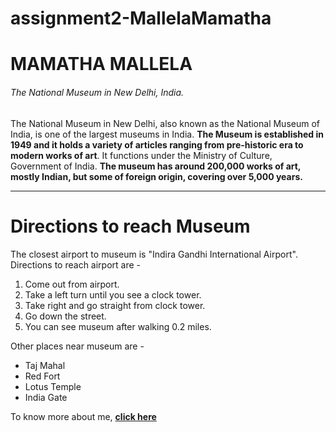 # assignment2-MallelaMamatha

# MAMATHA MALLELA
###### The National Museum in New Delhi, India.

The National Museum in New Delhi, also known as the National Museum of India, is one of the largest museums in India. **The Museum is established in 1949 and it holds a variety of articles ranging from pre-historic era to modern works of art**. It functions under the Ministry of Culture, Government of India. **The museum has around 200,000 works of art, mostly Indian, but some of foreign origin, covering over 5,000 years.**

---

# Directions to reach Museum

The closest airport to museum is "Indira Gandhi International Airport". Directions to reach airport are -


1. Come out from airport.
2. Take a left turn until you see a clock tower.
3. Take right and go straight from clock tower.
4. Go down the street.
5. You can see museum after walking 0.2 miles.


Other places near museum are - 
* Taj Mahal
* Red Fort
* Lotus Temple
* India Gate

To know more about me, **[click here](AboutMe.md)**